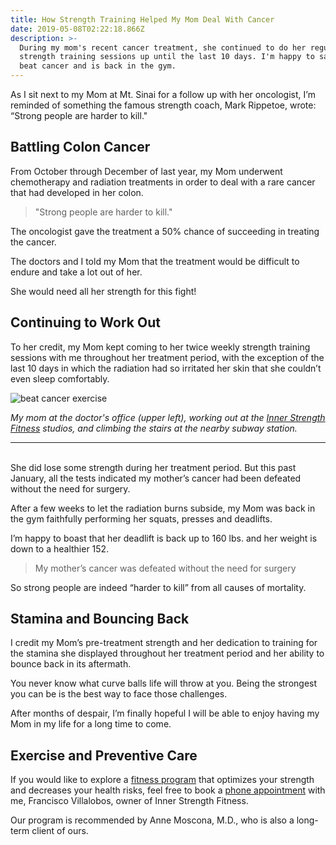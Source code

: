 ```yaml
---
title: How Strength Training Helped My Mom Deal With Cancer
date: 2019-05-08T02:22:18.866Z
description: >-
  During my mom's recent cancer treatment, she continued to do her regular
  strength training sessions up until the last 10 days. I'm happy to say she
  beat cancer and is back in the gym.
---
```

As I sit next to my Mom at Mt. Sinai for a follow up with her oncologist, I’m reminded of something the famous strength coach, Mark Rippetoe, wrote: “Strong people are harder to kill." 

## Battling Colon Cancer

From October through December of last year, my Mom underwent chemotherapy and radiation treatments in order to deal with a rare cancer that had developed in her colon.  

> "Strong people are harder to kill."

The oncologist gave the treatment a 50% chance of succeeding in treating the cancer.

The doctors and I told my Mom that the treatment would be difficult to endure and take a lot out of her.  

She would need all her strength for this fight!  

## Continuing to Work Out

To her credit, my Mom kept coming to her twice weekly strength training sessions with me throughout her treatment period, with the exception of the last 10 days in which the radiation had so irritated her skin that she couldn’t even sleep comfortably.  

![beat cancer exercise](/img/beat-cancer-exercise.png)

_My mom at the doctor's office (upper left), working out at the_ [_Inner Strength Fitness_](https://isfny.com) _studios, and climbing the stairs at the nearby subway station._

<hr><br/>
She did lose some strength during her treatment period. But this past January, all the tests indicated my mother’s cancer had been defeated without the need for surgery.  

After a few weeks to let the radiation burns subside, my Mom was back in the gym faithfully performing her squats, presses and deadlifts. 

I’m happy to boast that her deadlift is back up to 160 lbs. and her weight is down to a healthier 152.  

>  My mother’s cancer was defeated without the need for surgery

So strong people are indeed “harder to kill” from all causes of mortality.  

## Stamina and Bouncing Back

I credit my Mom’s pre-treatment strength and her dedication to training for the stamina she displayed throughout her treatment period and her ability to bounce back in its aftermath.  

You never know what curve balls life will throw at you.  Being the strongest you can be is the best way to face those challenges.  

After months of despair,  I’m finally hopeful I will be able to enjoy having my Mom in my life for a long time to come.

## Exercise and Preventive Care

If you would like to explore a [fitness program](/about/) that optimizes your strength and decreases your health risks, feel free to book a <a href="https://calendly.com/isfny/15min" target="blank">phone appointment</a> with me, Francisco Villalobos, owner of Inner Strength Fitness. 

Our program is recommended by Anne Moscona, M.D., who is also a long-term client of ours.
